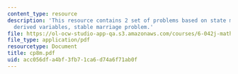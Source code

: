 ```yaml
---
content_type: resource
description: 'This resource contains 2 set of problems based on state machines II:
  derived variables, stable marriage problem.'
file: https://ol-ocw-studio-app-qa.s3.amazonaws.com/courses/6-042j-mathematics-for-computer-science-fall-2005/acc056dfa4bf3fb71ca6d74a6f71ab0f_cp8m.pdf
file_type: application/pdf
resourcetype: Document
title: cp8m.pdf
uid: acc056df-a4bf-3fb7-1ca6-d74a6f71ab0f
---
```

